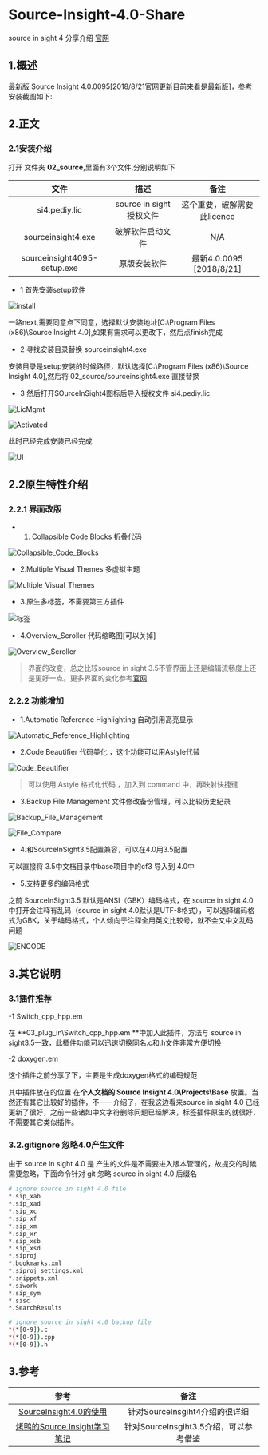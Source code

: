 # Source-Insight-4.0-Share

source in sight 4 分享介绍 [官网](https://www.sourceinsight.com/)

## 1.概述

最新版 Source Insight 4.0.0095[2018/8/21官网更新目前来看是最新版]，[参考](https://bbs.pediy.com/thread-215669-1.htm) 安装截图如下:

## 2.正文

### 2.1安装介绍

打开 文件夹 **02_source**,里面有3个文件,分别说明如下

| 文件 | 描述 | 备注 |
| :------: | :------: | :------: |
| si4.pediy.lic | source in sight 授权文件 | 这个重要，破解需要此licence |
| sourceinsight4.exe | 破解软件启动文件 | N/A|
| sourceinsight4095-setup.exe | 原版安装软件 | 最新4.0.0095 [2018/8/21]|

- 1 首先安装setup软件
 
![install](04_misc/pic/install.jpg)

一路next,需要同意点下同意，选择默认安装地址[C:\Program Files (x86)\Source Insight 4.0\],如果有需求可以更改下，然后点finish完成

- 2 寻找安装目录替换 sourceinsight4.exe

安装目录是setup安装的时候路径，默认选择[C:\Program Files (x86)\Source Insight 4.0\],然后将 02_source/sourceinsight4.exe 直接替换

- 3 然后打开SOurceInSight4图标后导入授权文件 si4.pediy.lic

![LicMgmt](04_misc/pic/LicMgmt.png)

![Activated](04_misc/pic/Activated.png)

此时已经完成安装已经完成

![UI](04_misc/pic/UI.jpg)

## 2.2原生特性介绍

### 2.2.1 界面改版

- 1. Collapsible Code Blocks 折叠代码

![Collapsible_Code_Blocks](04_misc/pic/Collapsible_Code_Blocks.jpg)


- 2.Multiple Visual Themes 多虚拟主题

![Multiple_Visual_Themes](04_misc/pic/Multiple_Visual_Themes.jpg)

- 3.原生多标签，不需要第三方插件

![标签](04_misc/pic/标签.jpg)

- 4.Overview_Scroller 代码缩略图[可以关掉]

![Overview_Scroller](04_misc/pic/Overview_Scroller.jpg)

> 界面的改变，总之比较source in sight 3.5不管界面上还是编辑流畅度上还是更好一点。更多界面的变化参考[官网](https://www.sourceinsight.com/)

### 2.2.2 功能增加

- 1.Automatic Reference Highlighting 自动引用高亮显示

![Automatic_Reference_Highlighting](04_misc/pic/Automatic_Reference_Highlighting.jpg)

- 2.Code Beautifier 代码美化 ，这个功能可以用Astyle代替

![Code_Beautifier](04_misc/pic/Code_Beautifier.jpg)

> 可以使用 Astyle 格式化代码 ，加入到 command 中，再映射快捷键

- 3.Backup File Management 文件修改备份管理，可以比较历史纪录

![Backup_File_Management](04_misc/pic/Backup_File_Management.jpg)

![File_Compare](04_misc/pic/File_Compare.jpg)

- 4.和SourceInSight3.5配置兼容，可以在4.0用3.5配置

可以直接将 3.5中文档目录中base项目中的cf3 导入到 4.0中

- 5.支持更多的编码格式

之前 SourceInSight3.5 默认是ANSI（GBK）编码格式，在 source in sight 4.0中打开会注释有乱码（source in sight 4.0默认是UTF-8格式），可以选择编码格式为GBK，关于编码格式，个人倾向于注释全用英文比较号，就不会又中文乱码问题

![ENCODE](04_misc/pic/ENCODE.jpg)

## 3.其它说明

### 3.1插件推荐

-1 Switch_cpp_hpp.em

在 **03_plug_in\Switch_cpp_hpp.em **中加入此插件，方法与 source in sight3.5一致，此插件功能可以迅速切换同名.c和.h文件非常方便切换

-2 doxygen.em

这个插件之前分享了下，主要是生成doxygen格式的编码规范

其中插件放在的位置 在**个人文档的 Source Insight 4.0\Projects\Base** 放置。当然还有其它比较好的插件，不一一介绍了，在我这边看来source in sight 4.0 已经更新了很好，之前一些诸如中文字符删除问题已经解决，标签插件原生的就很好，不需要其它类似插件。

### 3.2.gitignore 忽略4.0产生文件
由于 source in sight 4.0 是 产生的文件是不需要进入版本管理的，故提交的时候需要忽略，下面命令针对 git 忽略 source in sight 4.0 后缀名
```bash
# ignore source in sight 4.0 file
*.sip_xab
*.sip_xad
*.sip_xc
*.sip_xf
*.sip_xm
*.sip_xr
*.sip_xsb
*.sip_xsd
*.siproj
*.bookmarks.xml
*.siproj_settings.xml
*.snippets.xml
*.siwork
*.sip_sym
*.sisc
*.SearchResults

# ignore source in sight 4.0 backup file
*(*[0-9]).c
*(*[0-9]).cpp
*(*[0-9]).h
```

## 3.参考

| 参考 | 备注 | 
| :------: | :------: |
| [SourceInsight4.0的使用](https://blog.csdn.net/qq_39660930/article/details/77499455) | 针对SourceInsgiht4介绍的很详细 |
| [烤鸭的Source Insight学习笔记](https://blog.csdn.net/benkaoya/article/details/8296197)| 针对SourceInsgiht3.5介绍，可以参考借鉴  |















